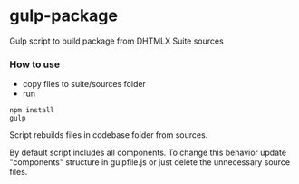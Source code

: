 # gulp-package

Gulp script to build package from DHTMLX Suite sources

### How to use

- copy files to suite/sources folder
- run 

```
npm install 
gulp
```

Script rebuilds files in codebase folder from sources. 

By default script includes all components.
To change this behavior update "components" structure in gulpfile.js or just delete the unnecessary source files. 

